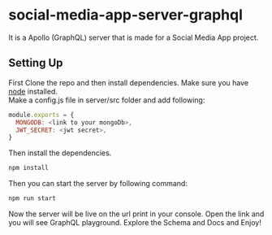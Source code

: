 # social-media-app-server-graphql

It is a Apollo (GraphQL) server that is made for a Social Media App project.

## Setting Up

First Clone the repo and then install dependencies. Make sure you have [node](https://nodejs.org/en/) installed.  
Make a config.js file in server/src folder and add following:

```js
module.exports = {
  MONGODB: <link to your mongoDb>,
  JWT_SECRET: <jwt secret>,
}
```

Then install the dependencies.

```bash
npm install
```

Then you can start the server by following command:

```bash
npm run start
```

Now the server will be live on the url print in your console. Open the link and you will see GraphQL playground. Explore the Schema and Docs and Enjoy!

